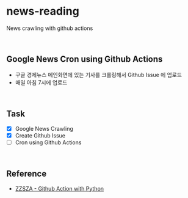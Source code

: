# news-reading
News crawling with github actions

<br>

## Google News Cron using Github Actions

- 구글 경제뉴스 메인화면에 있는 기사를 크롤링해서 Github Issue 에 업로드
- 매일 아침 7시에 업로드

<br>

## Task

- [x] Google News Crawling
- [x] Create Github Issue
- [ ] Cron using Github Actions

<br>

## Reference

- [ZZSZA - Github Action with Python](https://github.com/zzsza/github-action-with-python)